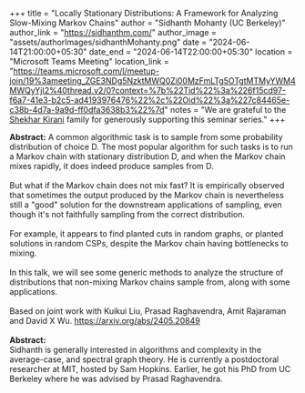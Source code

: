 +++
title = "Locally Stationary Distributions: A Framework for Analyzing Slow-Mixing Markov Chains"
author = "Sidhanth Mohanty (UC Berkeley)"
author_link = "https://sidhanthm.com/"
author_image = "assets/authorImages/sidhanthMohanty.png"
date = "2024-06-14T21:00:00+05:30"
date_end = "2024-06-14T22:00:00+05:30"
location = "Microsoft Teams Meeting"
location_link = "https://teams.microsoft.com/l/meetup-join/19%3ameeting_ZGE3NDg5NzktMWQ0Zi00MzFmLTg5OTgtMTMyYWM4MWQyYjI2%40thread.v2/0?context=%7b%22Tid%22%3a%226f15cd97-f6a7-41e3-b2c5-ad4193976476%22%2c%22Oid%22%3a%227c84465e-c38b-4d7a-9a9d-ff0dfa3638b3%22%7d"
notes = "We are grateful to the <a href = "https://www.accel.com/people/shekhar-kirani" target= "_blank">Shekhar Kirani</a> family for generously supporting this seminar series."
+++

<b>Abstract:</b>
A common algorithmic task is to sample from some probability distribution of choice D. The most popular algorithm for
such tasks is to run a Markov chain with stationary distribution D, and when the Markov chain mixes rapidly, it does
indeed produce samples from D.
<br><br>
But what if the Markov chain does not mix fast? It is empirically observed that sometimes the output produced by the
Markov chain is nevertheless still a "good" solution for the downstream applications of sampling, even though it's not
faithfully sampling from the correct distribution.
<br><br>
For example, it appears to find planted cuts in random graphs, or planted solutions in random CSPs, despite the Markov
chain having bottlenecks to mixing.
<br><br>
In this talk, we will see some generic methods to analyze the structure of distributions that non-mixing Markov chains
sample from, along with some applications.
<br><br>
Based on joint work with Kuikui Liu, Prasad Raghavendra, Amit Rajaraman and David X Wu. https://arxiv.org/abs/2405.20849
<br><br>
<b>Abstract:</b>
<br>
Sidhanth is generally interested in algorithms and complexity in the average-case, and spectral graph theory. He is
currently a postdoctoral researcher at MIT, hosted by Sam Hopkins. Earlier, he got his PhD from UC Berkeley where he was
advised by Prasad Raghavendra.

